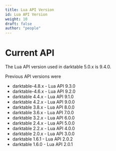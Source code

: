 ```yaml
---
title: Lua API Version
id: Lua API Version
weight: 10
draft: false
author: "people"
---
```


# Current API

The Lua API version used in darktable 5.0.x is 9.4.0.

Previous API versions were

- darktable-4.8.x  -  Lua API 9.3.0
- darktable-4.6.x  -  Lua API 9.2.0
- darktable 4.4.x  -  Lua API 9.1.0
- darktable 4.2.x  -  Lua API 9.0.0
- darktable 3.8.x  -  Lua API 8.0.0
- darktable 3.6.x  -  Lua API 7.0.0
- darktable 3.2.x  -  Lua API 6.0.0
- darktable 2.4.x  -  Lua API 5.0.0
- darktable 2.2.x  -  Lua API 4.0.0
- darktable 2.0.x  -  Lua API 3.0.0
- darktable 1.6.1  -  Lua API 2.0.2
- darktable 1.6.0  -  Lua API 2.0.1

